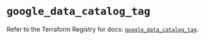 # `google_data_catalog_tag`

Refer to the Terraform Registry for docs: [`google_data_catalog_tag`](https://registry.terraform.io/providers/hashicorp/google-beta/5.40.0/docs/resources/google_data_catalog_tag).
